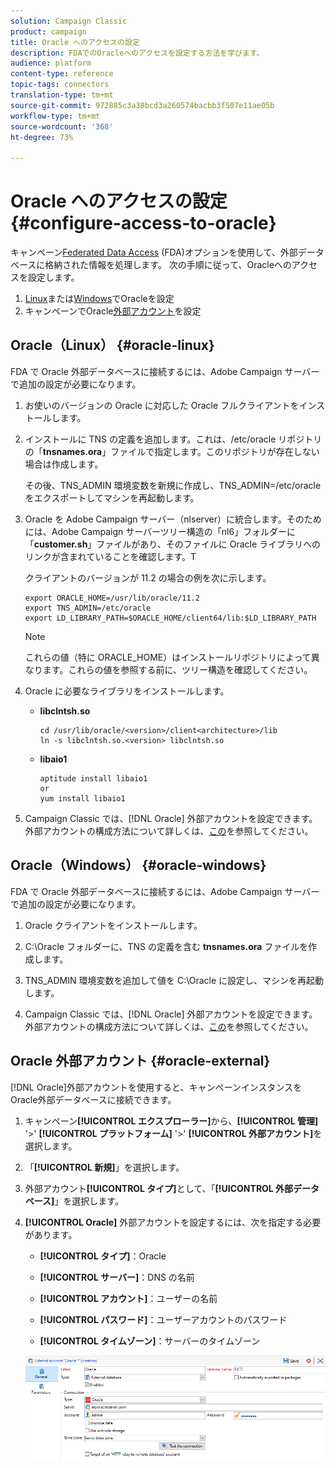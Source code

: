 ```yaml
---
solution: Campaign Classic
product: campaign
title: Oracle へのアクセスの設定
description: FDAでのOracleへのアクセスを設定する方法を学びます。
audience: platform
content-type: reference
topic-tags: connectors
translation-type: tm+mt
source-git-commit: 972885c3a38bcd3a260574bacbb3f507e11ae05b
workflow-type: tm+mt
source-wordcount: '368'
ht-degree: 73%

---
```



# Oracle へのアクセスの設定 {#configure-access-to-oracle}

キャンペーン[Federated Data Access](../../installation/using/about-fda.md) (FDA)オプションを使用して、外部データベースに格納された情報を処理します。 次の手順に従って、Oracleへのアクセスを設定します。

1. [Linux](#oracle-linux)または[Windows](#azure-windows)でOracleを設定
1. キャンペーンでOracle[外部アカウント](#oracle-external)を設定

## Oracle（Linux） {#oracle-linux}

FDA で Oracle 外部データベースに接続するには、Adobe Campaign サーバーで追加の設定が必要になります。

1. お使いのバージョンの Oracle に対応した Oracle フルクライアントをインストールします。
1. インストールに TNS の定義を追加します。これは、/etc/oracle リポジトリの「**tnsnames.ora**」ファイルで指定します。このリポジトリが存在しない場合は作成します。

   その後、TNS_ADMIN 環境変数を新規に作成し、TNS_ADMIN=/etc/oracle をエクスポートしてマシンを再起動します。

1. Oracle を Adobe Campaign サーバー（nlserver）に統合します。そのためには、Adobe Campaign サーバーツリー構造の「nl6」フォルダーに「**customer.sh**」ファイルがあり、そのファイルに Oracle ライブラリへのリンクが含まれていることを確認します。T

   クライアントのバージョンが 11.2 の場合の例を次に示します。

   ```
   export ORACLE_HOME=/usr/lib/oracle/11.2
   export TNS_ADMIN=/etc/oracle
   export LD_LIBRARY_PATH=$ORACLE_HOME/client64/lib:$LD_LIBRARY_PATH
   ```

   >[!NOTE]
   >
   >これらの値（特に ORACLE_HOME）はインストールリポジトリによって異なります。これらの値を参照する前に、ツリー構造を確認してください。

1. Oracle に必要なライブラリをインストールします。

   * **libclntsh.so**

      ```
      cd /usr/lib/oracle/<version>/client<architecture>/lib
      ln -s libclntsh.so.<version> libclntsh.so
      ```

   * **libaio1**

      ```
      aptitude install libaio1
      or
      yum install libaio1
      ```

1. Campaign Classic では、[!DNL Oracle] 外部アカウントを設定できます。外部アカウントの構成方法について詳しくは、[この](#oracle-external)を参照してください。

## Oracle（Windows） {#oracle-windows}

FDA で Oracle 外部データベースに接続するには、Adobe Campaign サーバーで追加の設定が必要になります。

1. Oracle クライアントをインストールします。

1. C:\Oracle フォルダーに、TNS の定義を含む **tnsnames.ora** ファイルを作成します。

1. TNS_ADMIN 環境変数を追加して値を C:\Oracle に設定し、マシンを再起動します。

1. Campaign Classic では、[!DNL Oracle] 外部アカウントを設定できます。外部アカウントの構成方法について詳しくは、[この](#oracle-external)を参照してください。

## Oracle 外部アカウント {#oracle-external}

[!DNL Oracle]外部アカウントを使用すると、キャンペーンインスタンスをOracle外部データベースに接続できます。

1. キャンペーン&#x200B;**[!UICONTROL エクスプローラー]**&#x200B;から、**[!UICONTROL 管理]** &#39;>&#39; **[!UICONTROL プラットフォーム]** &#39;>&#39; **[!UICONTROL 外部アカウント]**&#x200B;を選択します。

1. 「**[!UICONTROL 新規]**」を選択します。

1. 外部アカウント&#x200B;**[!UICONTROL タイプ]**&#x200B;として、「**[!UICONTROL 外部データベース]**」を選択します。

1. **[!UICONTROL Oracle]** 外部アカウントを設定するには、次を指定する必要があります。

   * **[!UICONTROL タイプ]**：Oracle

   * **[!UICONTROL サーバー]**：DNS の名前

   * **[!UICONTROL アカウント]**：ユーザーの名前

   * **[!UICONTROL パスワード]**：ユーザーアカウントのパスワード

   * **[!UICONTROL タイムゾーン]**：サーバーのタイムゾーン

   ![](assets/oracle_config.png)

